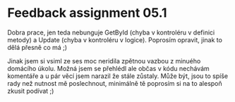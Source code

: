 # Feedback assignment 05.1

Dobra prace, jen teda nebunguje GetById (chyba v kontroléru v definici metody) a Update (chyba v kontroléru v logice).
Poprosím opravit, jinak to dělá přesně co má ;)

Jinak jsem si vsiml ze ses moc neridila zpětnou vazbou z minuého domácího úkolu. Možná jsem se přehlédl ale občas v kódu nechávám komentáře a u pár věcí jsem narazil že stále zůstaly. Může být, jsou to spíše rady než nutnost mě poslechnout, minimálně tě poprosím si na to alespoň zkusit podívat ;)
